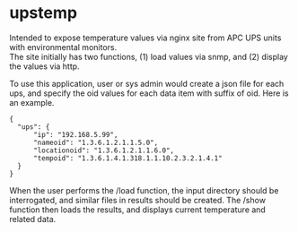 # upstemp

Intended to expose temperature values via nginx site from APC UPS units with environmental monitors.  
The site initially has two functions, (1) load values via snmp, and (2) display the values via http.

To use this application, user or sys admin would create a json file for each ups, and specify the oid values 
for each data item with suffix of oid.  Here is an example.

```
{
  "ups": {
      "ip": "192.168.5.99",
      "nameoid": "1.3.6.1.2.1.1.5.0",
      "locationoid": "1.3.6.1.2.1.1.6.0",
      "tempoid": "1.3.6.1.4.1.318.1.1.10.2.3.2.1.4.1"
  }
}
```

When the user performs the /load function, the input directory should be interrogated, and similar files in results 
should be created.  The /show function then loads the results, and displays current temperature and related data.

